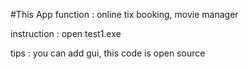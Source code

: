 #This App function : online tix booking, movie manager

instruction : open test1.exe

tips : you can add gui, this code is open source


